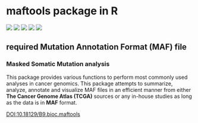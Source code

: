 # **maftools package in R**

![](https://img.shields.io/badge/version-2.20.0-blue)
![](https://img.shields.io/badge/open%20access-100%25-green)
![](https://img.shields.io/badge/installation-Rstudio-orange)
![](https://img.shields.io/badge/source-bioconductor-9cf)
![](https://img.shields.io/badge/dependenties-16-yellow)

## required **Mutation Annotation Format (MAF)** file

### Masked Somatic Mutation analysis


This package provides various functions to perform most commonly used analyses in cancer genomics. This package attempts to summarize, analyze, annotate and visualize MAF files in an efficient manner from either **The Cancer Genome Atlas (TCGA)** sources or any in-house studies as long as the data is in **MAF** format.

[DOI:10.18129/B9.bioc.maftools](https://www.bioconductor.org/packages/release/bioc/html/maftools.html)


